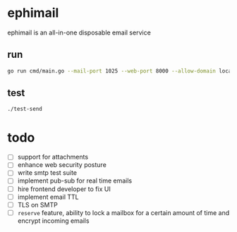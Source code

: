 # ephimail
ephimail is an all-in-one disposable email service

## run

```bash
go run cmd/main.go --mail-port 1025 --web-port 8000 --allow-domain localhost
```

## test

```bash
./test-send
```

# todo

- [ ] support for attachments
- [ ] enhance web security posture
- [ ] write smtp test suite
- [ ] implement pub-sub for real time emails
- [ ] hire frontend developer to fix UI
- [ ] implement email TTL
- [ ] TLS on SMTP
- [ ] `reserve` feature, ability to lock a mailbox for a certain amount of time and encrypt incoming emails